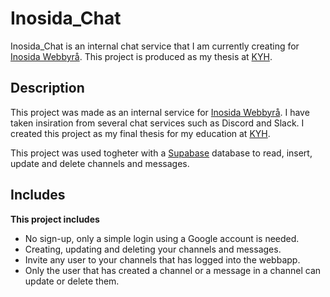# Inosida_Chat

Inosida_Chat is an internal chat service that I am currently creating for [Inosida Webbyrå](https://inosida.se/). This project is produced as my thesis at [KYH](https://kyh.se/).

## Description

This project was made as an internal service for [Inosida Webbyrå](https://inosida.se/).
I have taken insiration from several chat services such as Discord and Slack.
I created this project as my final thesis for my education at [KYH](https://kyh.se/).

This project was used togheter with a [Supabase](https://app.supabase.io/) database to read, insert, update and delete channels and messages.

## Includes

**This project includes**
- No sign-up, only a simple login using a Google account is needed.
- Creating, updating and deleting your channels and messages.
- Invite any user to your channels that has logged into the webbapp.
- Only the user that has created a channel or a message in a channel can update or delete them. 

